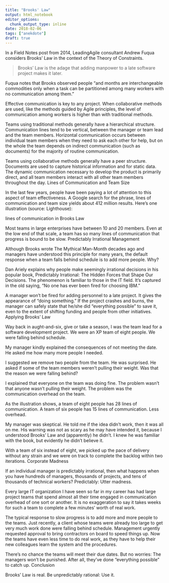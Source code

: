```yaml
---
title: "Brooks' Law"
output: html_notebook
editor_options: 
  chunk_output_type: inline
date: 2018-02-06
tags: ["anekdote"]
draft: true
---
```

In a Field Notes post from 2014, LeadingAgile consultant Andrew Fuqua considers Brooks’ Law in the context of the Theory of Constraints. 

> Brooks’ Law is the adage that adding manpower to a late software project makes it later. 

Fuqua notes that Brooks observed people “and months are interchangeable commodities only when a task can be partitioned among many workers with no communication among them.”

Effective communication is key to any project. When collaborative methods are used, like the methods guided by Agile principles, the level of communication among workers is higher than with traditional methods.

Teams using traditional methods generally have a hierarchical structure. Communication lines tend to be vertical, between the manager or team lead and the team members. Horizontal communication occurs between individual team members when they need to ask each other for help, but on the whole the team depends on indirect communication (such as documents) for the majority of routine communication.

Teams using collaborative methods generally have a peer structure. Documents are used to capture historical information and for static data. The dynamic communication necessary to develop the product is primarily direct, and all team members interact with all other team members throughout the day.
Lines of Communication and Team Size

In the last few years, people have been paying a lot of attention to this aspect of team effectiveness. A Google search for the phrase, lines of communication and team size yields about 412 million results. Here’s one illustration (source: Lighthouse):

lines of communication in Brooks Law

Most teams in large enterprises have between 10 and 20 members. Even at the low end of that scale, a team has so many lines of communication that progress is bound to be slow.
Predictably Irrational Management

Although Brooks wrote The Mythical Man-Month decades ago and managers have understood this principle for many years, the default response when a team falls behind schedule is to add more people. Why?

Dan Ariely explains why people make seemingly irrational decisions in his popular book, Predictably Irrational: The Hidden Forces that Shape Our Decisions. The phenomenon is familiar to those in the IT field. It’s captured in the old saying, “No one has ever been fired for choosing IBM.”

A manager won’t be fired for adding personnel to a late project. It gives the appearance of “doing something.” If the project crashes and burns, the manager can safely state that he/she did “everything possible” to save it, even to the extent of shifting funding and people from other initiatives.
Applying Brooks’ Law

Way back in aught-and-six, give or take a season, I was the team lead for a software development project. We were an XP team of eight people. We were falling behind schedule.

My manager kindly explained the consequences of not meeting the date. He asked me how many more people I needed.

I suggested we remove two people from the team. He was surprised. He asked if some of the team members weren’t pulling their weight. Was that the reason we were falling behind?

I explained that everyone on the team was doing fine. The problem wasn’t that anyone wasn’t pulling their weight. The problem was the communication overhead on the team.

As the illustration shows, a team of eight people has 28 lines of communication. A team of six people has 15 lines of communication. Less overhead.

My manager was skeptical. He told me if the idea didn’t work, then it was all on me. His warning was not as scary as he may have intended it, because I understood Brooks’ Law and (apparently) he didn’t. I knew he was familiar with the book, but evidently he didn’t believe it.

With a team of six instead of eight, we picked up the pace of delivery without any strain and we were on track to complete the backlog within two iterations.
Corporate Madness

If an individual manager is predictably irrational, then what happens when you have hundreds of managers, thousands of projects, and tens of thousands of technical workers? Predictably: Utter madness.

Every large IT organization I have seen so far in my career has had large project teams that spend almost all their time engaged in communication overhead of one sort or another. It is no exaggeration to say it takes weeks for such a team to complete a few minutes’ worth of real work.

The typical response to slow progress is to add more and more people to the teams. Just recently, a client whose teams were already too large to get very much work done were falling behind schedule. Management urgently requested approval to bring contractors on board to speed things up. Now the teams have even less time to do real work, as they have to help their new colleagues learn the system and the procedures.

There’s no chance the teams will meet their due dates. But no worries: The managers won’t be punished. After all, they’ve done “everything possible” to catch up.
Conclusion

Brooks’ Law is real. Be unpredictably rational: Use it.